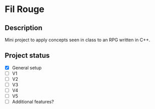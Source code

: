 # Fil Rouge

## Description
Mini project to apply concepts seen in class to an RPG written in C++.

## Project status
- [x] General setup
- [ ] V1
- [ ] V2
- [ ] V3
- [ ] V4
- [ ] V5
- [ ] Additional features?
